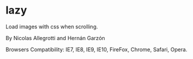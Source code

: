 lazy
====

Load images with css when scrolling.

By Nicolas Allegrotti and Hernán Garzón

Browsers Compatibility: IE7, IE8, IE9, IE10, FireFox, Chrome, Safari, Opera.
